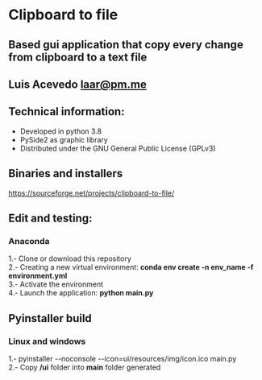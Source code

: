 # Clipboard to file

## Based gui application that copy every change from clipboard to a text file

## Luis Acevedo  <laar@pm.me>

## Technical information:

- Developed in python 3.8
- PySide2 as graphic library
- Distributed under the GNU General Public License (GPLv3)

## Binaries and installers
https://sourceforge.net/projects/clipboard-to-file/
		
## Edit and testing:
### Anaconda
1.- Clone or download this repository   
2.- Creating a new virtual environment: __conda env create -n    env_name -f environment.yml__   
3.- Activate the environment   
4.- Launch the application: __python main.py__   

## Pyinstaller build
### Linux and windows
1.- pyinstaller --noconsole --icon=ui/resources/img/icon.ico main.py   
2.- Copy __/ui__ folder into __main__ folder generated   